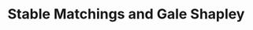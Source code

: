 ---
title: Stable Matchings and Gale Shapley
number: 31
time: 2022-04-08 12:00
location: Graham Hall 210
notes:
slides_pdf:
slide_ppt:
textbook:
---